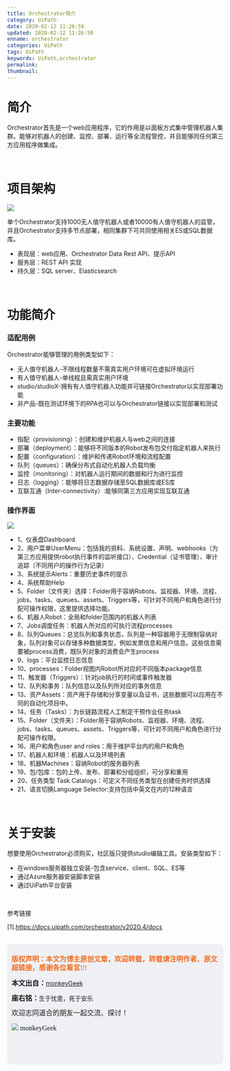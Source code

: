 ```yaml
---
title: Orchestrator简介
category: UiPath
date: 2020-02-12 11:26:59
updated: 2020-02-12 11:26:59
enname: orchestrator
categories: UiPath
tags: UiPath
keywords: UiPath,orchestrator
permalink:
thumbnail:
---
```


# 简介

Orchestrator首先是一个web应用程序，它的作用是以面板方式集中管理机器人集群。能够对机器人的创建、监控、部署、运行等全流程管控<!--more-->，并且能够同任何第三方应用程序做集成。

</br>

# 项目架构

![](../../../../image/orchestrator_logical.jpg)

单个Orchestrator支持1000无人值守机器人或者10000有人值守机器人的监管，并且Orchestrator支持多节点部署，相同集群下可共同使用相关ES或SQL数据库。

- 表现层：web应用、Orchestrator Data Rest API、提示API
- 服务层：REST API 实现
- 持久层：SQL server、Elasticsearch



</br>

# 功能简介

### 适配用例

Orchestrator能够管理的用例类型如下：

- 无人值守机器人-不限线程数量不需真实用户环境可在虚拟环境运行
- 有人值守机器人-单线程且需真实用户环境
- studio/studioX-拥有有人值守机器人功能并可链接Orchestrator以实现部署功能
- 非产品-既在测试环境下的RPA也可以与Orchestrator链接以实现部署和测试



### 主要功能

- 指配（provisioning）：创建和维护机器人与web之间的连接
- 部署（deployment）：能够将不同版本的Robot发布包交付指定机器人来执行
- 配置（configuration）：维护和传递Robot环境和流程配置
- 队列（queues）：确保分布式自动化机器人负载均衡
- 监控（monitoring）：对机器人运行期间的数据和行为进行监控
- 日志（logging）：能够将日志数据存储至SQL数据库或ES库
- 互联互通（Inter-connectivity）:能够同第三方应用实现互联互通



### 操作界面

![](../../../../image/orchestrator_interface.png)

- 1、仪表盘Dashboard
- 2、用户菜单UserMenu：包括我的资料、系统设置、声明、webhooks（为第三方应用提供robot执行事件的监听接口）、Credential（证书管理）、审计追踪（不同用户的操作行为记录）
- 3、系统提示Alerts：重要历史事件的提示
- 4、系统帮助Help
- 5、Folder（文件夹）选择：Folder用于容纳Robots、监视器、环境、流程、jobs、tasks、queues、assets、Triggers等，可针对不同用户和角色进行分配可操作权限，这里提供选择功能。
- 6、机器人Robot：全局和folder范围内的机器人列表
- 7、Jobs调度任务：机器人所对应的可执行流程processes
- 8、队列Queues：总览队列和事务状态，队列是一种容器用于无限制容纳对象，队列对象可以存储多种数据类型，例如发票信息和用户信息。这些信息需要被process消费，既队列对象的消费会产生process
- 9、logs：平台监控日志信息
- 10、processes：Folder视图内Robot所对应的不同版本package信息
- 11、触发器（Triggers）：针对job执行的时间或事件触发器
- 12、队列和事务：队列信息以及队列所对应的事务信息
- 13、资产Assets：资产用于存储和分享变量以及证书，这些数据可以应用在不同的自动化项目中。
- 14、任务（Tasks）：为长链路流程人工制定干预作业任务task
- 15、Folder（文件夹）：Folder用于容纳Robots、监视器、环境、流程、jobs、tasks、queues、assets、Triggers等，可针对不同用户和角色进行分配可操作权限。
- 16、用户和角色user and roles：用于维护平台内的用户和角色
- 17、机器人和环境：机器人以及环境列表
- 18、机器Machines：容纳Robot的服务器列表
- 19、包/包库：包的上传、发布、部署和分组组织，可分享和重用
- 20、任务类型 Task Catalogs：可定义不同任务类型在创建任务时供选择
- 21、语言切换Language Selector:支持包括中英文在内的12种语言

</br>

# 关于安装

想要使用Orchestrator必须购买，社区版只提供studio编辑工具。安装类型如下：

- 在windows服务器独立安装-包含service、client、SQL、ES等
- 通过Azure服务器安装脚本安装
- 通过UiPath平台安装





</br>

参考链接

[1].https://docs.uipath.com/orchestrator/v2020.4/docs

</br>

<script>
var _hmt = _hmt || [];
(function() {
  var hm = document.createElement("script");
  hm.src = "https://hm.baidu.com/hm.js?2f798e6b269c8a40f12bef25d7f1876d";
  var s = document.getElementsByTagName("script")[0]; 
  s.parentNode.insertBefore(hm, s);
})();
</script>

<div style="height:260px; background-color:rgb(238,240,244); padding:10px;border-radius:10px;">
    <p style="color:#f36c21;font:bold 16px/20px 'kaiTi';">
      版权声明：本文为博主原创文章，欢迎转载，转载请注明作者、原文超链接，感谢各位看官!!!
    </p>
    <p>
      <span style="font:bold 16px/20px 'kaiTi';">本文出自：</span><a href="https://monkeyGeek369.github.io">monkeyGeek</a> 
    </p>
    <p>
      <span style="font:bold 16px/20px 'kaiTi';">座右铭：</span><span>生于忧患，死于安乐</span> 
    </p>
    <p>
      <span style="font:16px/20px 'kaiTi';">欢迎志同道合的朋友一起交流、探讨！</span> 
    </p>
    <img style="height:auto; width:auto;flot:left;" src="../../../../image/monkey64.png" /><span style="font:16px/20px 'kaiTi';flot:left;">   monkeyGeek</span>


